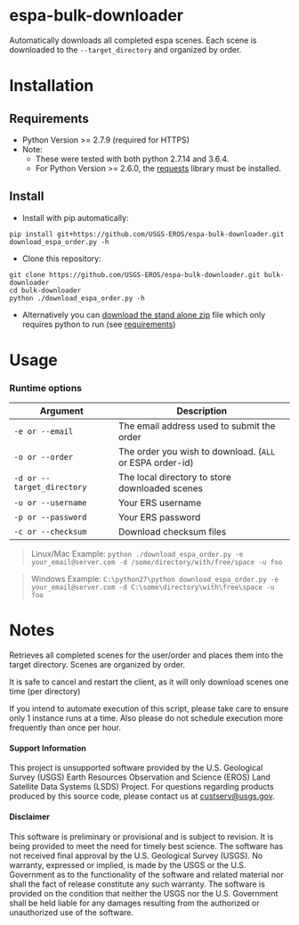 # espa-bulk-downloader

Automatically downloads all completed espa scenes.  Each scene is downloaded to the `--target_directory` and organized by order.

# Installation

## Requirements

* Python Version >= 2.7.9 (required for HTTPS)
* Note:
  * These were tested with both python 2.7.14 and 3.6.4.
  * For Python Version >= 2.6.0, the [requests][3] library must be installed.


## Install
* Install with pip automatically:
```
pip install git+https://github.com/USGS-EROS/espa-bulk-downloader.git
download_espa_order.py -h
```
* Clone this repository:
```
git clone https://github.com/USGS-EROS/espa-bulk-downloader.git bulk-downloader
cd bulk-downloader
python ./download_espa_order.py -h
```
* Alternatively you can [download the stand alone zip][1] file which only requires python to run (see [requirements](#requirements))

# Usage
### Runtime options

Argument | Description
---|---
`-e or --email` | The email address used to submit the order
`-o or --order` | The order you wish to download.  (`ALL` or ESPA order-id)
`-d or --target_directory` | The local directory to store downloaded scenes
`-u or --username` | Your ERS username
`-p or --password` | Your ERS password
`-c or --checksum` | Download checksum files

> Linux/Mac Example: `python ./download_espa_order.py -e your_email@server.com -d /some/directory/with/free/space -u foo`

> Windows Example: `C:\python27\python download_espa_order.py -e your_email@server.com -d C:\some\directory\with\free\space -u foo`

# Notes
Retrieves all completed scenes for the user/order
and places them into the target directory.
Scenes are organized by order.

It is safe to cancel and restart the client, as it will
only download scenes one time (per directory)

If you intend to automate execution of this script,
please take care to ensure only 1 instance runs at a time.
Also please do not schedule execution more frequently than
once per hour.


#### Support Information

This project is unsupported software provided by the U.S. Geological Survey (USGS) Earth Resources Observation and Science (EROS) Land Satellite Data Systems (LSDS) Project. For questions regarding products produced by this source code, please contact us at [custserv@usgs.gov][2].

#### Disclaimer

This software is preliminary or provisional and is subject to revision. It is being provided to meet the need for timely best science. The software has not received final approval by the U.S. Geological Survey (USGS). No warranty, expressed or implied, is made by the USGS or the U.S. Government as to the functionality of the software and related material nor shall the fact of release constitute any such warranty. The software is provided on the condition that neither the USGS nor the U.S. Government shall be held liable for any damages resulting from the authorized or unauthorized use of the software.


[1]: https://github.com/USGS-EROS/espa-bulk-downloader/archive/master.zip
[2]: mailto:custserv@usgs.gov
[3]: https://github.com/requests/requests
